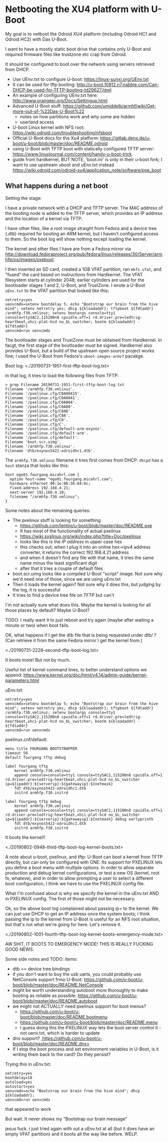 # Netbooting the XU4 platform with U-Boot

My goal is to netboot the Odroid XU4 platform (including Odroid HC1 and Odroid HC2) with Das U-Boot.

I want to have a mostly static boot drive that contains only U-Boot and required firmware files like trustzone etc crap from Odroid.

It should be configured to boot over the network using servers retrieved from DHCP.

* Use UEnv.txt to configure U-boot: https://linux-sunxi.org/UEnv.txt
* It can be used for tftp booting: http://u-boot.10912.n7.nabble.com/Can-DHCP-be-used-for-TFTP-booting-td29627.html
* An example of configuring UEnv.txt here: http://www.orangepi.org/Docs/Settingup.html
* Advanced U-Boot stuff: https://github.com/umiddelb/armhf/wiki/Get-more-out-of-%22Das-U-Boot%22
  * notes on how partitions work and why some are hidden
  * userland access
* U-boot Linux kernel with NFS root: https://wiki.odroid.com/troubleshooting/nfsboot
* Official U-Boot docs for the Xu4 platform: https://gitlab.denx.de/u-boot/u-boot/blob/master/doc/README.odroid
* using U-Boot with TFTP boot with statically configured TFTP server: https://www.linuxjournal.com/content/handy-u-boot-trick
* guide from hardkernel, BUT NOTE, 'boot.ini' is only in their u-boot fork; I want to use upstream uboot and uEnv.txt instead https://wiki.odroid.com/odroid-xu4/application_note/software/pxe_boot

## What happens during a net boot

Setting the stage:

I have a private network with a DHCP and TFTP server.
The MAC address of the booting node is added to the TFTP server,
which provides an IP address and the location of a kernel via TFTP.

I have other files,
like a root image straight from Fedora
and a device tree (.dtb) required for booting an ARM kernel,
but I haven't configured access to them.
So the boot log will show nothing except loading the kernel.

The kernel and other files I have are from a Fedora mirror via
<http://download.fedoraproject.org/pub/fedora/linux/releases/30/Server/armhfp/os/images/pxeboot>.

I then inserted an SD card, created a 1GB VFAT partition,
ran `mkfs.vfat`,
and "fused" the card based on instructions from Hardkernel.
The VFAT filesystem starts at cylinder 2048;
earlier cylinders are used for the bootloader stages 1 and 2, U-Boot, and TrustZone.
I wrote a U-Boot `uEnv.txt` to the VFAT partition that looked like this:

    netretry=yes
    uenvcmdx=setenv bootdelay 5; echo "Bootstrap our brain from the hive mind"; setenv netretry yes; dhcp ${kloadaddr}; tftpboot ${fdtaddr} /armhfp.f30.vmlinuz; setenv bootargs console=tty1 console=ttySAC2,115200n8 cpuidle.off=1 rd.driver.pre=ledtrig-heartbeat,xhci-plat-hcd no_bL_switcher; bootm ${kloadaddr} - ${fdtaddr}
    uenvcmd=run uenvcmdx

The bootloader stages and TrustZone must be obtained from Hardkernel.
In facgt, the first stage of the bootloader must be signed.
Hardkernel also provides U-Boot,
but a build of the upstream open source project works fine;
I used the U-Boot from Fedora's `uboot-images-armv7` pacakge.

Boot log: <./20190731-1951-first-tftp-boot-log.txt>

In that log, it tries to load the following files from TFTP:

    > grep Filename 20190731-1951-first-tftp-boot-log.txt
    Filename '/armhfp.f30.vmlinuz'.
    Filename '/pxelinux.cfg/C0A80415'.
    Filename '/pxelinux.cfg/C0A8041'.
    Filename '/pxelinux.cfg/C0A804'.
    Filename '/pxelinux.cfg/C0A80'.
    Filename '/pxelinux.cfg/C0A8'.
    Filename '/pxelinux.cfg/C0A'.
    Filename '/pxelinux.cfg/C0'.
    Filename '/pxelinux.cfg/C'.
    Filename '/pxelinux.cfg/default-arm-exynos'.
    Filename '/pxelinux.cfg/default-arm'.
    Filename '/pxelinux.cfg/default'.
    Filename 'boot.scr.uimg'.
    Filename '/armhfp.f30.vmlinuz'.
    Filename 'dtb/exynos5422-odroidhc1.dtb'.

The `armhfp.f30.vmlinuz` filename it tries first comes from DHCP.
`dhcpd` has a `host` stanza that looks like this:

    host ego01.fourgang.micahrl.com {
      option host-name "ego01.fourgang.micahrl.com";
      hardware ethernet 00:1e:06:36:84:0c;
      fixed-address 192.168.4.21;
      next-server 192.168.4.10;
      filename "/armhfp.f30.vmlinuz";
    }

Some notes about the remaining queries:

* The pxelinux stuff is looking for something
  * https://github.com/lentinj/u-boot/blob/master/doc/README.pxe
  * It has most of the functionality of actual pxeilnux
  * <https://wiki.syslinux.org/wiki/index.php?title=Doc/pxelinux>
  * looks like this is the *IP address* in upper case hex
  * this checks out; when I plug it into an online hex->ipv4 address converter, it returns the correct 192.168.4.21 address
  * and when it doesn't find any file with that name, it tries the same name minus the least significant digit
  * after that it tries a couple of default files
* boot.scr.uimg looks like a compiled U-Boot "script" image. Not sure why we'd need one of those, since we are using uEnv.txt
* Then it loads the kernel again? Not sure why it does this, but judging by the log, it is successful
* It tries to find a device tree file on TFTP but can't

I'm not actually sure what does this.
Maybe the kernel is looking for all those places by default?
Maybe U-Boot?

TODO: I really want it to just reboot and try again (maybe after waiting a minute or two) when boot fails.

OK, what happens if I get the dtb file that is being requested under dtb/ ?
(Can retrieve it from the same Fedora mirror I get the kernel from.)

<./20190731-2228-second-tftp-boot-log.txt>

It boots more! But not by much.

Useful list of kernel command lines, to better understand options we append:
<https://www.kernel.org/doc/html/v4.14/admin-guide/kernel-parameters.html>

uEnv.txt:

    netretry=yes
    uenvcmdx=setenv bootdelay 5; echo "Bootstrap our brain from the hive mind"; setenv netretry yes; dhcp ${kloadaddr}; tftpboot ${fdtaddr} /armhfp.f30.vmlinuz; setenv bootargs console=tty1 console=ttySAC2,115200n8 cpuidle.off=1 rd.driver.pre=ledtrig-heartbeat,xhci-plat-hcd no_bL_switcher; bootm ${kloadaddr} - ${fdtaddr}
    uenvcmd=run uenvcmdx

pxelinux.cnf/default:

    menu title FOURGANG BOOTSTRAPPER
    timeout 50
    default fourgang tftp debug

    label fourgang tftp
        kernel armhfp.f30.vmlinuz
        append console=console=tty1 console=ttySAC2,115200n8 cpuidle.off=1 rd.driver.pre=ledtrig-heartbeat,xhci-plat-hcd no_bL_switcher ip=${ipaddr}:${serverip}:${gatewayip}:${netmask}
        fdt dtb/exynos5422-odroidhc1.dtb
        initrd armhfp.f30.initrd

    label fourgang tftp debug
        kernel armhfp.f30.vmlinuz
        append console=console=tty1 console=ttySAC2,115200n8 cpuidle.off=1 rd.driver.pre=ledtrig-heartbeat,xhci-plat-hcd no_bL_switcher ip=${ipaddr}:${serverip}:${gatewayip}:${netmask} debug earlyprintk
        fdt dtb/exynos5422-odroidhc1.dtb
        initrd armhfp.f30.initrd

It boots the kernel!!

<./20190802-0948-third-tftp-boot-log-kernel-boots.txt>

A note about u-boot, pxelinux, and tftp:
U-Boot can boot a kernel from TFTP directly, but can only be configured with ONE.
Its support for PXELINUX lets you define a boot menu with multiple options.
In order to allow separate production and debug kernel configurations,
or test a new OS (kernel, root fs, whateve),
and in order to allow prompting a user to select a different boot configuration,
I think we have to use the PXELINUX config file.

What I'm confused about is why we specify the kernel in the uEnv.txt AND in PXELINUX config.
The first of those might not be necessary.

Ok, so the above boot log complained about passing ip= to the kernel.
We can just use DHCP to get an IP address once the system boots;
i think passing the ip to the kernel from U-Boot is useful for an NFS root situation,
but that's not what we're going for here.
Let's remove it.

<./20190802-1001-fourth-tftp-boot-log-kernel-boots-emergency-mode.txt>

AW SHIT, IT BOOTS TO EMERGENCY MODE! THIS IS REALLY FUCKING GOOD NEWS.


Some side notes and TODO: items:

* dtb == device tree bindings
* if you don't want to buy the usb uarts, you could probably use NetConsole support frmo U-Boot:
  <https://github.com/u-boot/u-boot/blob/master/doc/README.NetConsole>
* might be worth understanding autoboot more thoroughly to make booting as reliable as possible:
  <https://github.com/u-boot/u-boot/blob/master/doc/README.autoboot>
* we might not ACTUALLY need pxelinux support for boot menus?
  * <https://github.com/u-boot/u-boot/blob/master/doc/README.bootmenu>
  * <https://github.com/u-boot/u-boot/blob/master/doc/README.menu>
  * I guess doing this the PXELINUX way lets the boot server control it - not uenv.txt, which is harder to update
* dns support? ,https://github.com/u-boot/u-boot/blob/master/doc/README.dns>
* If I stop the boot process and set environment variables in U-Boot, is it writing them back to the card? Do they persist?

Trying this in uEnv.txt:

    netretry=yes
    bootdelay=10
    autoload=yes
    autostart=yes
    uenvcmdx=echo "Bootstrap our brain from the hive mind"; dhcp ${kloadaddr};
    uenvcmd=run uenvcmdx

that appeared to work

But wait. It never shows my "Bootstrap our brain message"

jesus fuck. i just tried again with out a uEnv.txt at all (but it does have an empty VFAT partition)
and it boots all the way like before.
WELP.
